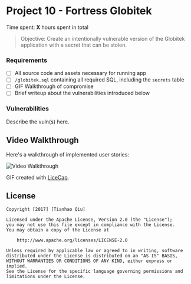 # Project 10 - Fortress Globitek

Time spent: **X** hours spent in total

> Objective: Create an intentionally vulnerable version of the Globitek application with a secret that can be stolen.

### Requirements

- [ ] All source code and assets necessary for running app
- [ ] `/globitek.sql` containing all required SQL, including the `secrets` table
- [ ] GIF Walkthrough of compromise
- [ ] Brief writeup about the vulnerabilities introduced below

### Vulnerabilities

Describe the vuln(s) here.


## Video Walkthrough

Here's a walkthrough of implemented user stories:

<img src='http://i.imgur.com/iQcdNxJ.gif' title='Video Walkthrough' width='' alt='Video Walkthrough' />

GIF created with [LiceCap](http://www.cockos.com/licecap/).


## License

    Copyright [2017] [Tianhao Qiu]

    Licensed under the Apache License, Version 2.0 (the "License");
    you may not use this file except in compliance with the License.
    You may obtain a copy of the License at

        http://www.apache.org/licenses/LICENSE-2.0

    Unless required by applicable law or agreed to in writing, software
    distributed under the License is distributed on an "AS IS" BASIS,
    WITHOUT WARRANTIES OR CONDITIONS OF ANY KIND, either express or implied.
    See the License for the specific language governing permissions and
    limitations under the License.
